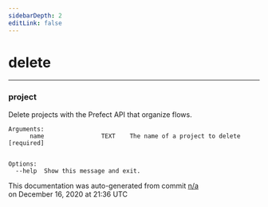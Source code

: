 ```yaml
---
sidebarDepth: 2
editLink: false
---
```

# delete
---
<h3>project</h3>
  Delete projects with the Prefect API that organize flows.

  <pre><code>Arguments:<br>      name                TEXT    The name of a project to delete     [required]<br><br></code></pre><pre><code>Options:<br>  --help  Show this message and exit.</code></pre>
<p class="auto-gen">This documentation was auto-generated from commit <a href='https://github.com/PrefectHQ/prefect/commit/n/a'>n/a</a> </br>on December 16, 2020 at 21:36 UTC</p>